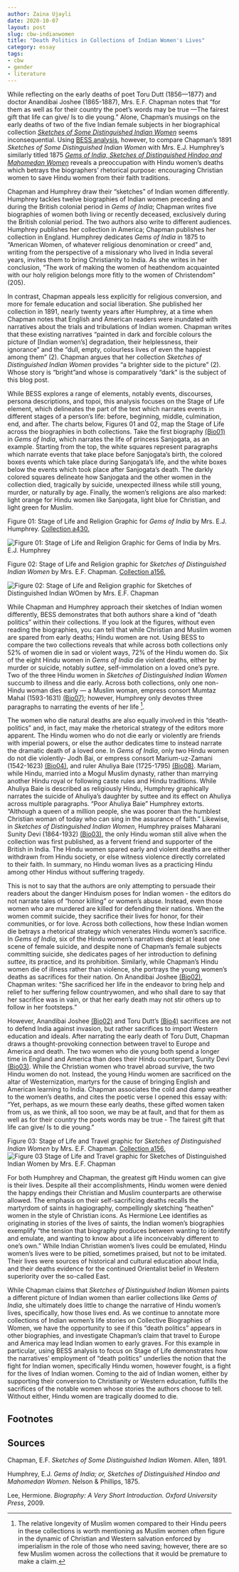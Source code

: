 ```yaml
---
author: Zaina Ujayli
date: 2020-10-07
layout: post
slug: cbw-indianwomen
title: "Death Politics in Collections of Indian Women's Lives"
category: essay
tags:
- cbw
- gender
- literature
---
```


While reflecting on the early deaths of poet Toru Dutt (1856—1877) and doctor Anandibai Joshee (1865-1887),  Mrs. E.F. Chapman notes that “for them as well as for their country the poet’s words may be true —The fairest gift that life can give/ Is to die young.” Alone, Chapman’s musings on the early deaths of two of the five Indian female subjects in her biographical collection *[Sketches of Some Distinguished Indian Women](http://cbw.iath.virginia.edu/books_display.php?id=1480)* seems inconsequential. Using [BESS analysis](https://scholarslab.lib.virginia.edu/blog/bess-primer/), however, to compare Chapman’s 1891 *Sketches of Some Distinguished Indian Women* with Mrs. E.J. Humphrey’s similarly titled 1875 *[Gems of India, Sketches of Distinguished Hindoo and Mahomedan Women](http://cbw.iath.virginia.edu/books_display.php?id=1764)* reveals a preoccupation with Hindu women’s deaths which betrays the biographers’ rhetorical purpose: encouraging Christian women to save Hindu women from their faith traditions.  

Chapman and Humphrey draw their “sketches” of Indian women differently. Humphrey tackles twelve biographies of Indian women preceding and during the British colonial period in *Gems of India*; Chapman writes five biographies of women both living or recently deceased, exclusively during the British colonial period. The two authors also write to different audiences. Humphrey publishes her collection in America; Chapman publishes her collection in England. Humphrey dedicates *Gems of India* in 1875 to “American Women, of whatever religious denomination or creed” and, writing from the perspective of a missionary who lived in India several years, invites them to bring Christianity to India. As she writes in her conclusion, “The work of making the women of heathendom acquainted with our holy religion belongs more fitly to the women of Christendom” (205).  

In contrast, Chapman appeals less explicitly for religious conversion, and more for female education and social liberation. She published her collection in 1891, nearly twenty years after Humphrey, at a time when Chapman notes that English and American readers were inundated with narratives about the trials and tribulations of Indian women. Chapman writes that these existing narratives “painted in dark and forcible colours the picture of \[Indian women’s\] degradation, their helplessness, their ignorance” and the “dull, empty, colourless lives of even the happiest among them” (2). Chapman argues that her collection *Sketches of Distinguished Indian Women* provides “a brighter side to the picture” (2). Whose story is “bright”and whose is comparatively “dark" is the subject of this blog post. 

While BESS explores a range of elements, notably events, discourses, persona descriptions, and topoi, this analysis focuses on the Stage of Life element, which delineates the part of the text which narrates events in different stages of a person’s life: before, beginning, middle, culmination, end, and after. The charts below, Figures 01 and 02, map the Stage  of Life across the biographies in both collections. Take the first biography [(Bio01)](http://cbw.iath.virginia.edu/exist/cbw/basic/a430/bio01) in *Gems of India*, which narrates the life of princess Sanjogata, as an example. Starting from the top, the white squares represent paragraphs which narrate events that take place before Sanjogata’s birth, the colored boxes events which take place during Sanjogata’s life, and the white boxes below the events which took place after Sanjogata’s death. The darkly colored squares delineate how Sanjogata and the other women in the collection died, tragically by suicide, unexpected illness while still young, murder, or naturally by age. Finally, the women’s religions are also marked: light orange for Hindu women like Sanjogata, light blue for Christian, and light green for Muslim. 

Figure 01: Stage of Life and Religion Graphic for *Gems of India* by Mrs. E.J. Humphrey. [Collection a430.](http://cbw.iath.virginia.edu/books_display.php?id=1764)

![Figure 01: Stage of Life and Religion Graphic for Gems of India by Mrs. E.J. Humphrey](/assets/post-media/2020-10-01-a430RD.jpg)

Figure 02: Stage of Life and Religion graphic for *Sketches of Distinguished Indian Women* by Mrs. E.F. Chapman. [Collection a156.](http://cbw.iath.virginia.edu/books_display.php?id=1480)

![Figure 02: Stage of Life and Religion graphic for Sketches of Distinguished Indian WOmen by Mrs. E.F. Chapman](/assets/post-media/2020-10-01-a156RD.jpg)

While Chapman and Humphrey approach their sketches of Indian women differently, BESS demonstrates that both authors share a kind of “death politics” within their collections. If you look at the figures, without even reading the biographies, you can tell that while Christian and Muslim women are spared from early deaths; Hindu women are not. Using BESS to compare the two collections reveals that while across both collections only 52% of women die in sad or violent ways, 72% of the Hindu women do. Six of the eight Hindu women in *Gems of India* die violent deaths, either by murder or suicide, notably *suttee*, self-immolation on a loved one’s pyre. Two of the three Hindu women in *Sketches of Distinguished Indian Women* succumb to illness and die early. Across both collections, only one non-Hindu woman dies early — a Muslim woman, empress consort Mumtaz Mahal (1593-1631) [(Bio07)](http://cbw.iath.virginia.edu/exist/cbw/basic/a430/bio07); however, Humphrey only devotes three paragraphs to narrating the events of her life [^1].

The women who die natural deaths are also equally involved in this “death-politics” and, in fact, may make the rhetorical strategy of the editors more apparent. The Hindu women who do not die early or violently are friends with imperial powers, or else the author dedicates time to instead narrate the dramatic death of a loved one. In *Gems of India*, only two Hindu women do not die violently- Jodh Bai, or empress consort Marium-uz-Zamani (1542-1623) [(Bio04)](http://cbw.iath.virginia.edu/exist/cbw/basic/a430/bio04), and ruler Ahuliya Baie (1725-1795) [(Bio08)](http://cbw.iath.virginia.edu/exist/cbw/basic/a430/bio08). Mariam, while Hindu, married into a Mogul Muslim dynasty, rather than marrying another Hindu royal or following caste rules and Hindu traditions. While Ahuliya Baie is described as religiously Hindu, Humphrey graphically narrates the suicide of Ahuliya’s daughter by suttee and its effect on Ahuliya across multiple paragraphs. “Poor Ahuliya Baie” Humphrey extorts. “Although a queen of a million people, she was poorer than the humblest Christian woman of today who can sing in the assurance of faith.” Likewise, in *Sketches of Distinguished Indian Women*, Humphrey praises Maharani Sunity Devi (1864-1932) [(Bio03)](http://cbw.iath.virginia.edu/exist/cbw/basic/a156/bio03), the only Hindu woman still alive when the collection was first published, as a fervent friend and supporter of the British in India. The Hindu women spared early and violent deaths are either withdrawn from Hindu society, or else witness violence directly correlated to their faith. In summary, no Hindu woman lives as a practicing Hindu among other Hindus without suffering tragedy. 

This is not to say that the authors are only attempting to persuade their readers about the danger Hinduism poses for Indian women - the editors do not narrate tales of “honor killing” or women’s abuse. Instead, even those women who are murdered are killed for defending their nations. When the women commit suicide, they sacrifice their lives for honor, for their communities, or for love.  Across both collections, how these Indian women die betrays a rhetorical strategy which venerates Hindu women’s sacrifice. In *Gems of India*, six of the Hindu women’s narratives depict at least one scene of female suicide, and despite none of Chapman’s female subjects committing suicide, she dedicates pages of her introduction to defining *suttee*, its practice, and its prohibition. Similarly, while Chapman’s Hindu women die of illness rather than violence, she portrays the young women’s deaths as sacrifices for their nation. On Anandibai Joshee [(Bio02)](http://cbw.iath.virginia.edu/exist/cbw/basic/a156/bio02), Chapman writes: “She sacrificed her life in the endeavor to bring help and relief to her suffering fellow countrywomen, and who shall dare to say that her sacrifice was in vain, or that her early death may not stir others up to follow in her footsteps.” 

However, Anandibai Joshee [(Bio02)](http://cbw.iath.virginia.edu/exist/cbw/basic/a156/bio02) and Toru Dutt’s [(Bio4)](http://cbw.iath.virginia.edu/exist/cbw/basic/a156/bio04) sacrifices are not to defend India against invasion, but rather sacrifices to import Western education and ideals. After narrating the early death of Toru Dutt, Chapman draws a thought-provoking connection between travel to Europe and America and death. The two women who die young both spend a longer time in England and America than does their Hindu counterpart, Sunity Devi [(Bio03)](http://cbw.iath.virginia.edu/exist/cbw/basic/a156/bio03). While the Christian women who travel abroad survive, the two Hindu women do not. Instead, the young Hindu women are sacrificed on the altar of Westernization, martyrs for the cause of bringing English and American learning to India.  Chapman associates the cold and damp weather to the women’s deaths, and cites the poetic verse I opened this essay with: “Yet, perhaps, as we mourn these early deaths, these gifted women taken from us, as we think, all too soon, we may be at fault, and that for them as well as for their country the poets words may be true - The fairest gift that life can give/ Is to die young.” 

Figure 03: Stage of Life and Travel graphic for *Sketches of Distinguished Indian Women* by Mrs. E.F. Chapman. [Collection a156.](http://cbw.iath.virginia.edu/books_display.php?id=1480)
![Figure 03 Stage of Life and Travel graphic for Sketches of Distinguished Indian Women by Mrs. E.F. Chapman](/assets/post-media/2020-10-01-a156T.jpg)

For both Humphrey and Chapman, the greatest gift Hindu women can give is their lives. Despite all their accomplishments, Hindu women were denied the happy endings their Christian and Muslim counterparts are otherwise allowed. 
The emphasis on their self-sacrificing deaths recalls the martyrdom of saints in hagiography, compellingly sketching “heathen” women in the style of Christian icons. As Hermione Lee identifies as originating in stories of the lives of saints, the Indian women’s biographies exemplify “the tension that biography produces between wanting to identify and emulate, and wanting to know about a life inconceivably different to one’s own.” While Indian Christian women’s lives could be emulated, Hindu women’s lives were to be pitied,  sometimes praised, but not to be imitated. Their lives were sources of historical and cultural education about India, and their deaths evidence for the continued Orientalist belief in Western superiority over the so-called East. 

While Chapman claims that *Sketches of Distinguished Indian Women* paints a different picture of Indian women than earlier collections like *Gems of India*, she ultimately does little to change the narrative of Hindu women’s lives, specifically, how those lives end. As we continue to annotate more collections of Indian women’s life stories on Collective Biographies of Women, we have the opportunity to see if this “death politics” appears in other biographies, and investigate Chapman’s claim that travel to Europe and America may lead Indian women to early graves. For this example in particular, using BESS analysis to focus on Stage of Life demonstrates how the narratives’ employment of “death politics” underlies the notion that the fight for Indian women, specifically Hindu women, however fought, is a fight for the lives of Indian women. Coming to the aid of Indian women, either by supporting their conversion to Christianity or Western education, fulfills the sacrifices of the notable women whose stories the authors choose to tell. Without either, Hindu women are tragically doomed to die. 

Footnotes
----------
[^1]: The relative longevity of Muslim women compared to their Hindu peers in these collections is worth mentioning as Muslim women often figure in the dynamic of Christian and Western salvation enforced by imperialism in the role of those who need saving; however, there are so few Muslim women across the collections that it would be premature to make a claim.

Sources
---------

Chapman, E.F. *Sketches of Some Distinguished Indian Women*. Allen, 1891. 

Humphrey, E.J. *Gems of India; or, Sketches of Distinguished Hindoo and Mahomedan
          Women*. Nelson & Phillips, 1875. 
          
Lee, Hermione. *Biography: A Very Short Introduction. Oxford University Press*, 2009. 


